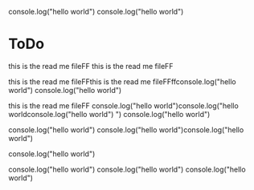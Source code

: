 console.log("hello world")
console.log("hello world")
# ToDo
this is the read me fileFF
this is the read me fileFF

this is the read me fileFFthis is the read me fileFFffconsole.log("hello world")
console.log("hello world")

this is the read me fileFF
console.log("hello world")console.log("hello worldconsole.log("hello world")
")
console.log("hello world")


console.log("hello world")
console.log("hello world")console.log("hello world")

console.log("hello world")


console.log("hello world")
console.log("hello world")
console.log("hello world")
